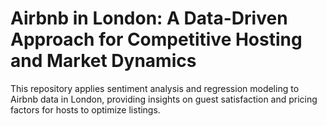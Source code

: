 # Airbnb in London: A Data-Driven Approach for Competitive Hosting and Market Dynamics
This repository applies sentiment analysis and regression modeling to Airbnb data in London, providing insights on guest satisfaction and pricing factors for hosts to optimize listings.
